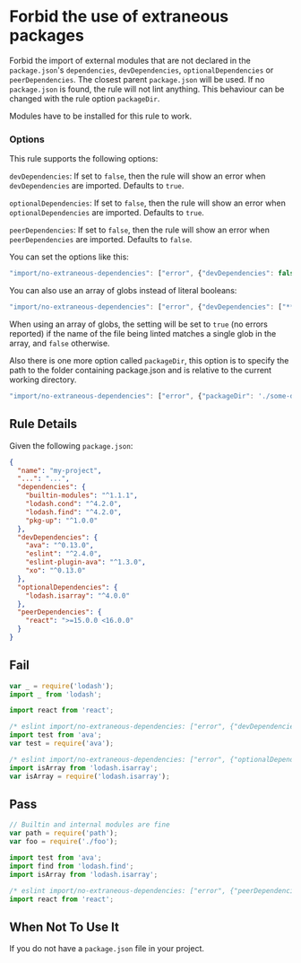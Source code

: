 # Forbid the use of extraneous packages

Forbid the import of external modules that are not declared in the `package.json`'s `dependencies`, `devDependencies`, `optionalDependencies` or `peerDependencies`.
The closest parent `package.json` will be used. If no `package.json` is found, the rule will not lint anything. This behaviour can be changed with the rule option `packageDir`.

Modules have to be installed for this rule to work.

### Options

This rule supports the following options:

`devDependencies`: If set to `false`, then the rule will show an error when `devDependencies` are imported. Defaults to `true`.

`optionalDependencies`: If set to `false`, then the rule will show an error when `optionalDependencies` are imported. Defaults to `true`.

`peerDependencies`: If set to `false`, then the rule will show an error when `peerDependencies` are imported. Defaults to `false`.

You can set the options like this:

```js
"import/no-extraneous-dependencies": ["error", {"devDependencies": false, "optionalDependencies": false, "peerDependencies": false}]
```

You can also use an array of globs instead of literal booleans:

```js
"import/no-extraneous-dependencies": ["error", {"devDependencies": ["**/*.test.js", "**/*.spec.js"]}]
```

When using an array of globs, the setting will be set to `true` (no errors reported) if the name of the file being linted matches a single glob in the array, and `false` otherwise.

Also there is one more option called `packageDir`, this option is to specify the path to the folder containing package.json and is relative to the current working directory.

```js
"import/no-extraneous-dependencies": ["error", {"packageDir": './some-dir/'}]
```

## Rule Details

Given the following `package.json`:
```json
{
  "name": "my-project",
  "...": "...",
  "dependencies": {
    "builtin-modules": "^1.1.1",
    "lodash.cond": "^4.2.0",
    "lodash.find": "^4.2.0",
    "pkg-up": "^1.0.0"
  },
  "devDependencies": {
    "ava": "^0.13.0",
    "eslint": "^2.4.0",
    "eslint-plugin-ava": "^1.3.0",
    "xo": "^0.13.0"
  },
  "optionalDependencies": {
    "lodash.isarray": "^4.0.0"
  },
  "peerDependencies": {
    "react": ">=15.0.0 <16.0.0"
  }
}
```


## Fail

```js
var _ = require('lodash');
import _ from 'lodash';

import react from 'react';

/* eslint import/no-extraneous-dependencies: ["error", {"devDependencies": false}] */
import test from 'ava';
var test = require('ava');

/* eslint import/no-extraneous-dependencies: ["error", {"optionalDependencies": false}] */
import isArray from 'lodash.isarray';
var isArray = require('lodash.isarray');
```


## Pass

```js
// Builtin and internal modules are fine
var path = require('path');
var foo = require('./foo');

import test from 'ava';
import find from 'lodash.find';
import isArray from 'lodash.isarray';

/* eslint import/no-extraneous-dependencies: ["error", {"peerDependencies": true}] */
import react from 'react';
```


## When Not To Use It

If you do not have a `package.json` file in your project.
